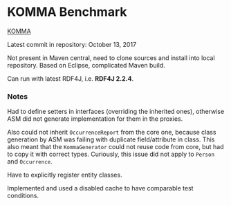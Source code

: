 # KOMMA Benchmark

[KOMMA](https://github.com/komma/komma)

Latest commit in repository: October 13, 2017

Not present in Maven central, need to clone sources and install into local repository.
Based on Eclipse, complicated Maven build.

Can run with latest RDF4J, i.e. **RDF4J 2.2.4**.

### Notes

Had to define setters in interfaces (overriding the inherited ones), otherwise ASM did not generate implementation
for them in the proxies.

Also could not inherit `OccurrenceReport` from the core one, because class generation by ASM was failing with duplicate field/attribute
in class.
This also meant that the `KommaGenerator` could not reuse code from core, but had to copy it with correct types.
Curiously, this issue did not apply to `Person` and `Occurrence`.

Have to explicitly register entity classes.

Implemented and used a disabled cache to have comparable test conditions.